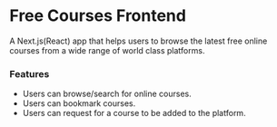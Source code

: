 # Free Courses Frontend

A Next.js(React) app that helps users to browse the latest free online courses from a wide range of world class platforms.

### Features
- Users can browse/search for online courses.
- Users can bookmark courses.
- Users can request for a course to be added to the platform.
